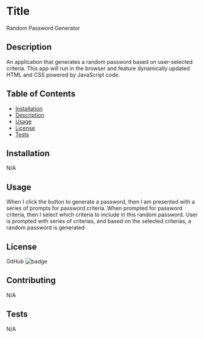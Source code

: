 
# Title
Random Password Generator

## Description
An application that generates a random password based on user-selected criteria. This app will run in the browser and feature dynamically updated HTML and CSS powered by JavaScript code.

## Table of Contents
* [Installation](#Installation)
* [Description](#Description)
* [Usage](#Usage)
* [License](#License)
* [Tests](#Tests)


## Installation
N/A

## Usage
When I click the button to generate a password, then I am presented with a series of prompts for password criteria. When prompted for password criteria, then I select which criteria to include in this random password. User is prompted with series of criterias, and based on the selected criterias, a random password is generated

## License
GitHub
![badge](https://img.shields.io/cpan/l/Config-Augeas)

## Contributing
N/A

## Tests
N/A

